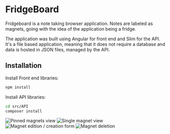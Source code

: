 # FridgeBoard

Fridgeboard is a note taking browser application. Notes are labeled as magnets, going with the idea of the application being a fridge.

The application was built using Angular for front end and Slim for the API. It's a file based application, meaning that it does not require a database and data is hosted in JSON files, managed by the API.

## Installation
Install Front end libraries:

```bash
npm install
```

Install API libraries:
```bash
cd src/API
composer install
```


![Pinned magnets view](https://i.imgur.com/CBq2H0Z.png)
![Single magnet view](https://i.imgur.com/c9O8wlO.png)
![Magnet edition / creation form](https://i.imgur.com/j6GLq1a.png)
![Magnet deletion](https://i.imgur.com/OdiotFS.png)
